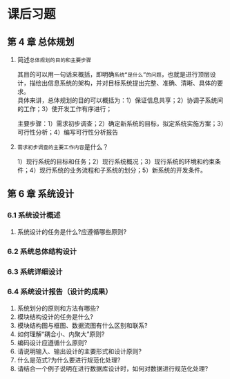 # 课后习题

## 第 4 章 总体规划

1. 简述`总体规划的目的和主要步骤`

   其目的可以用一句话来概括，即明确`系统“是什么”的问题`，也就是进行顶层设计，描绘出信息系统的架构，并对目标系统提出完整、准确、清晰、具体的要求。  
   具体来讲，总体规划的目的可以概括为：1）保证信息共享；2）协调子系统间的工作；3）使开发工作有序进行；

   主要步骤：1）需求初步调查；2）确定新系统的目标，拟定系统实施方案；3）可行性分析；4）编写可行性分析报告

2. `需求初步调查的主要工作内容`是什么？

   1）现行系统的目标和任务；2）现行系统概况；3）现行系统的环境和约束条件；4）现行系统的业务流程和子系统的划分；5）新系统的开发条件。

## 第 6 章 系统设计

### 6.1 系统设计概述

1. 系统设计的任务是什么?应遵循哪些原则?

### 6.2 系统总体结构设计

### 6.3 系统详细设计

### 6.4 系统设计报告（设计的成果）

1. 系统划分的原则和方法有哪些?
2. 模块结构设计的任务是什么?
3. 模块结构图与框图、数据流图有什么区别和联系?
4. 如何理解“耦合小、内聚大”原则?
5. 编码设计应遵循什么原则?
6. 请说明输入、输出设计的主要形式和设计原则?
7. 什么是范式?为什么要进行规范化处理?
8. 请结合一个例子说明在进行数据库设计时，如何对数据进行规范化处理?
